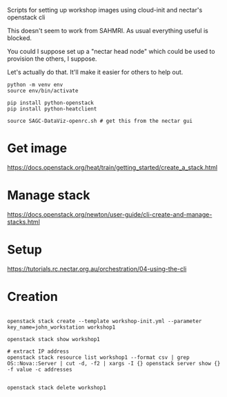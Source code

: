 
Scripts for setting up workshop images using cloud-init and nectar's openstack cli

This doesn't seem to work from SAHMRI. As usual everything useful is blocked.

You could I suppose set up a "nectar head node" which could be used to provision the others, I suppose.

Let's actually do that. It'll make it easier for others to help out.

```
python -m venv env
source env/bin/activate

pip install python-openstack
pip install python-heatclient

source SAGC-DataViz-openrc.sh # get this from the nectar gui
```


# Get image

https://docs.openstack.org/heat/train/getting_started/create_a_stack.html

# Manage stack

https://docs.openstack.org/newton/user-guide/cli-create-and-manage-stacks.html


# Setup

https://tutorials.rc.nectar.org.au/orchestration/04-using-the-cli



# Creation

```

openstack stack create --template workshop-init.yml --parameter key_name=john_workstation workshop1

openstack stack show workshop1

# extract IP address
openstack stack resource list workshop1 --format csv | grep OS::Nova::Server | cut -d, -f2 | xargs -I {} openstack server show {} -f value -c addresses


openstack stack delete workshop1

```

